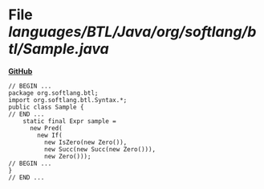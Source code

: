 # File _languages/BTL/Java/org/softlang/btl/Sample.java_
**[GitHub](https://github.com/softlang/yas/blob/master/languages/BTL/Java/org/softlang/btl/Sample.java)**
```
// BEGIN ...
package org.softlang.btl;
import org.softlang.btl.Syntax.*;
public class Sample {
// END ...
    static final Expr sample =
      new Pred(
        new If(
          new IsZero(new Zero()),
          new Succ(new Succ(new Zero())),
          new Zero()));
// BEGIN ...
}
// END ...
```
